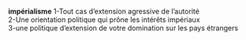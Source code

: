 **impérialisme**
1-Tout cas d’extension agressive de l’autorité  
2-Une orientation politique qui prône les intérêts impériaux  
3-une politique d’extension de votre domination sur les pays étrangers  

